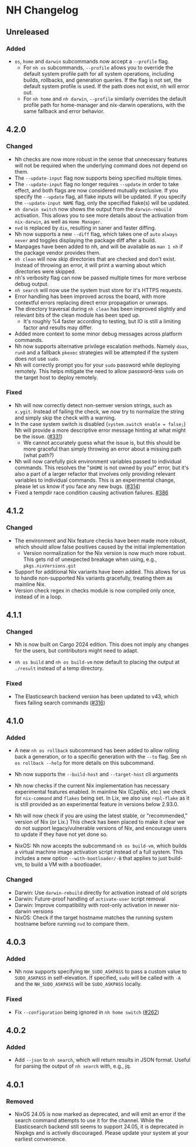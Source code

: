 <!-- markdownlint-disable no-duplicate-heading -->

# NH Changelog

<!--
This is the Nh changelog. It aims to describe changes that occurred within the
codebase, to the extent that concerns *both users and contributors*. If you are
a contributor, please add your changes under the "Unreleased" section as tags
will be created at the discretion of maintainers. If your changes fix an
existing bug, you must describe the new behaviour (ideally in comparison to the
old one) and put it under the "Fixed" subsection. Linking the relevant open
issue is not necessary, but good to have. Otherwise, general-purpose changes can
be put in the "Changed" section or, if it's just to remove code or
functionality, under the "Removed" section.
-->

## Unreleased

### Added

- `os`, `home` and `darwin` subcommands now accept a `--profile` flag. 
  - For `nh os` subcommands, `--profile` allows you to override the default system profile path for all system operations, including builds, rollbacks, and generation queries. If the flag is not set, the default system profile is used. If the path does not exist, nh will error out.
  - For `nh home` and `nh darwin`, `--profile` similarly overrides the default profile path for home-manager and nix-darwin operations, with the same fallback and error behavior.

## 4.2.0

### Changed

- Nh checks are now more robust in the sense that unnecessary features will not
  be required when the underlying command does not depend on them.
- The `--update-input` flag now supports being specified multiple times.
- The `--update-input` flag no longer requires `--update` in order to take
  effect, and both flags are now considered mutually exclusive. If you specify
  the `--update` flag, all flake inputs will be updated. If you specify the
  `--update-input NAME` flag, only the specified flake(s) will be updated.
- `nh darwin switch` now shows the output from the `darwin-rebuild` activation.
  This allows you to see more details about the activation from `nix-darwin`, as
  well as `Home Manager`.
- `nvd` is replaced by `dix`, resulting in saner and faster diffing.
- Nh now supports a new `--diff` flag, which takes one of `auto` `always`
  `never` and toggles displaying the package diff after a build.
- Manpages have been added to nh, and will be available as `man 1 nh` if the
  package vendor provides them.
- `nh clean` will now skip directories that are checked and don't exist. Instead
  of throwing an error, it will print a warning about which directories were
  skipped.
- nh's verbosity flag can now be passed multiple times for more verbose debug
  output.
- `nh search` will now use the system trust store for it's HTTPS requests.
- Error handling has been improved across the board, with more contextful errors
  replacing direct error propagation or unwraps.
- The directory traversal during `nh clean` has been improved slightly and
  relevant bits of the clean module has been sped up.
  - It's roughly %4 faster according to testing, but IO is still a limiting
    factor and results may differ.
- Added more context to some minor debug messages across platform commands.
- Nh now supports alternative privilege escalation methods. Namely `doas`,
  `run0` and a fallback `pkexec` strategies will be attempted if the system does
  not use `sudo`.
- Nh will correctly prompt you for your `sudo` password while deploying
  remotely. This helps mitigate the need to allow password-less `sudo` on the
  target host to deploy remotely.

### Fixed

- Nh will now correctly detect non-semver version strings, such as `x.ygit`.
  Instead of failing the check, we now try to normalize the string and simply
  skip the check with a warning.
- In the case system switch is disabled (`system.switch enable = false;`) Nh
  will provide a more descriptive error message hinting at what might be the
  issue. ([#331](https://github.com/nix-community/nh/issues/331))
  - We cannot accurately guess what the issue is, but this should be more
    graceful than simply throwing an error about a missing path (what path?)
- Nh will now carefully pick environment variables passed to individual
  commands. This resolves the "`$HOME` is not owned by you!" error, but it's
  also a part of a larger refactor that involves only providing relevant
  variables to individual commands. This is an experimental change, please let
  us know if you face any new bugs.
  ([#314](https://github.com/nix-community/nh/issues/314))
- Fixed a tempdir race condition causing activation failures.
  [#386](https://github.com/nix-community/nh/pull/386)

## 4.1.2

### Changed

- The environment and Nix feature checks have been made more robust, which
  should allow false positives caused by the initial implementation
  - Version normalization for the Nix version is now much more robust. This gets
    rid of unexpected breakage when using, e.g., `pkgs.nixVersions.git`
- Support for additional Nix variants have been added. This allows for us to
  handle non-supported Nix variants gracefully, treating them as mainline Nix.
- Version check regex in checks module is now compiled only once, instead of in
  a loop.

## 4.1.1

### Changed

- Nh is now built on Cargo 2024 edition. This does not imply any changes for the
  users, but contributors might need to adapt.

- `nh os build` and `nh os build-vm` now default to placing the output at
  `./result` instead of a temp directory.

### Fixed

- The Elasticsearch backend version has been updated to v43, which fixes failing
  search commands ([#316](https://github.com/nix-community/nh/pull/316))

## 4.1.0

### Added

- A new `nh os rollback` subcommand has been added to allow rolling back a
  generation, or to a specific generation with the `--to` flag. See
  `nh os rollback --help` for more details on this subcommand.

- Nh now supports the `--build-host` and `--target-host` cli arguments

- Nh now checks if the current Nix implementation has necessary experimental
  features enabled. In mainline Nix (CppNix, etc.) we check for `nix-command`
  and `flakes` being set. In Lix, we also use `repl-flake` as it is still
  provided as an experimental feature in versions below 2.93.0.

- Nh will now check if you are using the latest stable, or "recommended,"
  version of Nix (or Lix.) This check has been placed to make it clear we do not
  support legacy/vulnerable versions of Nix, and encourage users to update if
  they have not yet done so.

- NixOS: Nh now accepts the subcommand `nh os build-vm`, which builds a virtual
  machine image activation script instead of a full system. This includes a new
  option `--with-bootloader/-B` that applies to just build-vm, to build a VM
  with a bootloader.

### Changed

- Darwin: Use `darwin-rebuild` directly for activation instead of old scripts
- Darwin: Future-proof handling of `activate-user` script removal
- Darwin: Improve compatibility with root-only activation in newer nix-darwin
  versions
- NixOS: Check if the target hostname matches the running system hostname before
  running `nvd` to compare them.

## 4.0.3

### Added

- Nh now supports specifying `NH_SUDO_ASKPASS` to pass a custom value to
  `SUDO_ASKPASS` in self-elevation. If specified, `sudo` will be called with
  `-A` and the `NH_SUDO_ASKPASS` will be `SUDO_ASKPASS` locally.

### Fixed

- Fix `--configuration` being ignored in `nh home switch`
  ([#262](https://github.com/nix-community/nh/issues/262))

## 4.0.2

### Added

- Add `--json` to `nh search`, which will return results in JSON format. Useful
  for parsing the output of `nh search` with, e.g., jq.

## 4.0.1

### Removed

- NixOS 24.05 is now marked as deprecated, and will emit an error if the search
  command attempts to use it for the channel. While the Elasticsearch backend
  still seems to support 24.05, it is deprecated in Nixpkgs and is actively
  discouraged. Please update your system at your earliest convenience.
